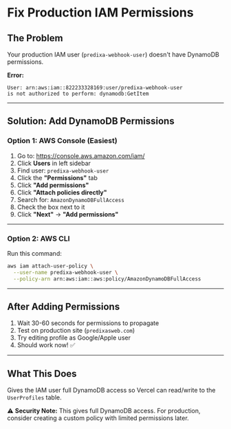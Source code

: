 # Fix Production IAM Permissions

## The Problem

Your production IAM user (`predixa-webhook-user`) doesn't have DynamoDB permissions.

**Error:**
```
User: arn:aws:iam::822233328169:user/predixa-webhook-user 
is not authorized to perform: dynamodb:GetItem
```

---

## Solution: Add DynamoDB Permissions

### Option 1: AWS Console (Easiest)

1. Go to: https://console.aws.amazon.com/iam/
2. Click **Users** in left sidebar
3. Find user: `predixa-webhook-user`
4. Click the **"Permissions"** tab
5. Click **"Add permissions"**
6. Click **"Attach policies directly"**
7. Search for: `AmazonDynamoDBFullAccess`
8. Check the box next to it
9. Click **"Next"** → **"Add permissions"**

---

### Option 2: AWS CLI

Run this command:

```bash
aws iam attach-user-policy \
  --user-name predixa-webhook-user \
  --policy-arn arn:aws:iam::aws:policy/AmazonDynamoDBFullAccess
```

---

## After Adding Permissions

1. Wait 30-60 seconds for permissions to propagate
2. Test on production site (`predixasweb.com`)
3. Try editing profile as Google/Apple user
4. Should work now! ✅

---

## What This Does

Gives the IAM user full DynamoDB access so Vercel can read/write to the `UserProfiles` table.

⚠️ **Security Note:** This gives full DynamoDB access. For production, consider creating a custom policy with limited permissions later.



